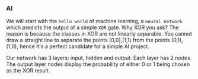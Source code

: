 ### AI

We will start with the `hello world` of machine learning, a `neural network` which predicts the output of a simple `XOR` gate.
Why XOR you ask? The reason is because the classes in XOR are not linearly separable. You cannot draw a straight line to separate the 
points (0,0),(1,1) from the points (0,1),(1,0), hence it's a perfect candidate for a simple AI project.

Our network has 3 layers: input, hidden and output. Each layer has 2 nodes. The output layer nodes display the probability of either 0 or 1
being chosen as the XOR result.
